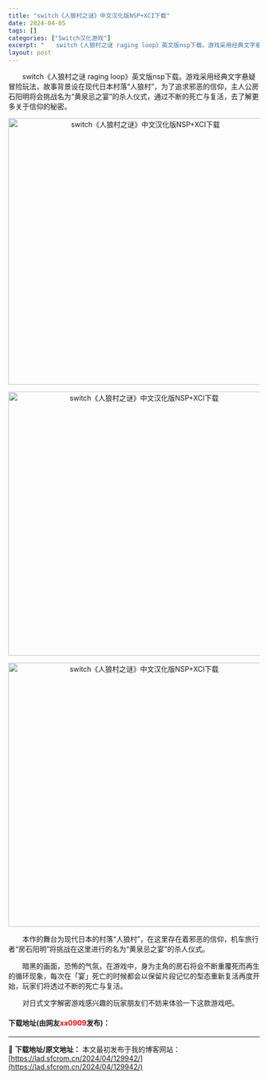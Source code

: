 ```yaml
---
title: "switch《人狼村之谜》中文汉化版NSP+XCI下载"
date: 2024-04-05
tags: []
categories: ["Switch汉化游戏"]
excerpt: "　　switch《人狼村之谜 raging loop》英文版nsp下载。游戏采用经典文字悬疑冒险玩法，故事背景设在现代日本村落&ldquo;人狼村&rdquo;，为了追求邪恶的信仰，主人公房石阳明将会挑战名为&ldquo;黄泉忌之宴&rdquo;的杀人仪式，通过不断的死亡与复活，去了解更多关于信仰的&hellip;"
layout: post
---
```


 <p>　　switch《人狼村之谜 raging loop》英文版nsp下载。游戏采用经典文字悬疑冒险玩法，故事背景设在现代日本村落&ldquo;人狼村&rdquo;，为了追求邪恶的信仰，主人公房石阳明将会挑战名为&ldquo;黄泉忌之宴&rdquo;的杀人仪式，通过不断的死亡与复活，去了解更多关于信仰的秘密。</p> <p align="center"><img align="" border="0" src="https://lad.sfcrom.cn/wp-content/uploads/2024/04/20240404_660ecf762721c.webp" width="534" alt="switch《人狼村之谜》中文汉化版NSP+XCI下载" /></p> <p align="center"><img align="" border="0" src="https://lad.sfcrom.cn/wp-content/uploads/2024/04/20240404_660ecf7686c33.webp" width="529" alt="switch《人狼村之谜》中文汉化版NSP+XCI下载" /></p> <p align="center"><img align="" border="0" src="https://lad.sfcrom.cn/wp-content/uploads/2024/04/20240404_660ecf76dab11.webp" width="529" alt="switch《人狼村之谜》中文汉化版NSP+XCI下载" /></p> <p>　　本作的舞台为现代日本的村落&ldquo;人狼村&rdquo;，在这里存在着邪恶的信仰，机车旅行者&ldquo;房石阳明&rdquo;将挑战在这里进行的名为&ldquo;黄泉忌之宴&rdquo;的杀人仪式。</p> <p>　　暗黑的画面，恐怖的气氛，在游戏中，身为主角的房石将会不断重覆死而再生的循环现象，每次在「宴」死亡的时候都会以保留片段记忆的型态重新复活再度开始，玩家们将透过不断的死亡与复活。</p> <p>　　对日式文字解密游戏感兴趣的玩家朋友们不妨来体验一下这款游戏吧。</p> <p><h4>下载地址(由网友<font color="red">xx0909</font>发布)：</h4></p> 

---
📖 **下载地址/原文地址：** 本文最初发布于我的博客网站：[https://lad.sfcrom.cn/2024/04/129942/](https://lad.sfcrom.cn/2024/04/129942/)
